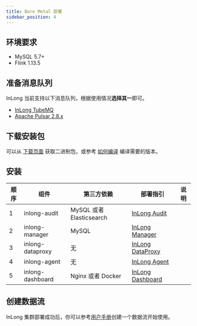 ```yaml
---
title: Bare Metal 部署
sidebar_position: 4
---
```


## 环境要求
- MySQL 5.7+
- Flink 1.13.5

## 准备消息队列
InLong 当前支持以下消息队列，根据使用情况**选择其一**即可。
- [InLong TubeMQ](modules/tubemq/quick_start.md)
- [Apache Pulsar 2.8.x](https://pulsar.apache.org/docs/en/2.8.1/standalone/)

## 下载安装包
可以从 [下载页面](https://inlong.apache.org/download/main/) 获取二进制包，或参考 [如何编译](quick_start/how_to_build.md) 编译需要的版本。

## 安装
| 顺序  |  组件 | 第三方依赖 | 部署指引                                                                  | 说明 |
|-----| ----  | ----  |-----------------------------------------------------------------------| ---- |
| 1   | inlong-audit | MySQL 或者 Elasticsearch | [InLong Audit](modules/audit/quick_start.md)                          |  |
| 2   | inlong-manager | MySQL  | [InLong Manager](modules/manager/quick_start.md)                      |  |
| 3   | inlong-dataproxy | 无 | [InLong DataProxy](modules/dataproxy/quick_start.md)                  |  |
| 4   | inlong-agent | 无 | [InLong Agent](modules/agent/quick_start.md)                          |  |
| 5   | inlong-dashboard | Nginx 或者 Docker | [InLong Dashboard](modules/dashboard/quick_start.md)                    | |

## 创建数据流
InLong 集群部署成功后，你可以参考[用户手册](user_guide/user_manual.md)创建一个数据流开始使用。

